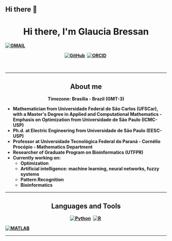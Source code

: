 ## Hi there 👋


<p>
  <h1 align="center"><b>Hi there, I'm Glaucia Bressan</h1>
</p>

<p align="center">

<a href="mailto:galbressan@gmail.com"><img src="https://img.shields.io/badge/gmail-0078D4?style=for-the-badge&logo=GMAIL&logoColor=white" alt="GMAIL" /></a>&nbsp;
<p align="center">
<a href="https://github.com/glauciabressan"><img src="https://img.shields.io/badge/GitHub-100000?style=for-the-badge&logo=github&logoColor=white" alt="GitHub" /></a>&nbsp;
<a href="https://orcid.org/0000-0001-6996-3129"><img src="https://img.shields.io/badge/ORCID-A6CE39?style=for-the-badge&logo=orcid&logoColor=white" alt="ORCID" /></a>&nbsp;
</p>

<br />

---
<h2 align="center">About me </h2>
<p align="center">
Timezone: Brasília - Brazil (GMT-3) 
</p>

- Mathematician from Universidade Federal de São Carlos (UFSCar), with a Master's Degree in Applied and Computational Mathematics - Emphasis on Optimization from Universidade de São Paulo (ICMC-USP)
- Ph.d. at Electric Engineering from Universidade de São Paulo (EESC-USP)
- Professor at Universidade Tecnológica Federal do Paraná  - Cornélio Procópio - Mathematics Department
- Researcher of Graduate Program on Bioinformatics (UTFPR)
- Currently working on:
  - Optimization
  - Artificial intelligence: machine learning, neural networks, fuzzy systems
  - Pattern Recognition
  - Bioinformatics

  
  

---
<h2 align="center">Languages and Tools </h2>
</p>

<p align="center">
<a href="https://www.python.org/"><img src="https://img.shields.io/badge/Python-3776AB?style=for-the-badge&logo=python&logoColor=white" alt="Python" /></a>&nbsp;
<a href="https://www.r-project.org/"><img src="https://img.shields.io/badge/R-276DC3?style=for-the-badge&logo=r&logoColor=white" alt="R" /></a>&nbsp;
</p>
<a href="https://www.mathworks.com//"><img src="https://img.shields.io/badge/MATLAB&logo=r&logoColor=white" alt="MATLAB" /></a>&nbsp;
</p>

---
